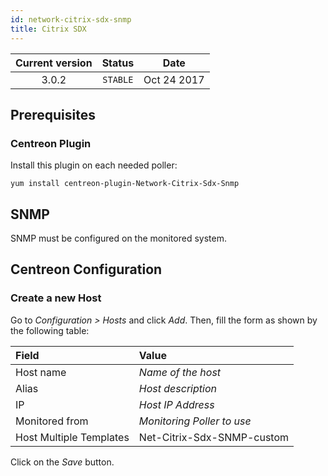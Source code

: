 ```yaml
---
id: network-citrix-sdx-snmp
title: Citrix SDX
---
```


| Current version | Status | Date |
| :-: | :-: | :-: |
| 3.0.2 | `STABLE` | Oct 24 2017 |

## Prerequisites

### Centreon Plugin

Install this plugin on each needed poller:

``` shell
yum install centreon-plugin-Network-Citrix-Sdx-Snmp
```

## SNMP

SNMP must be configured on the monitored system.

## Centreon Configuration

### Create a new Host

Go to *Configuration \> Hosts* and click *Add*. Then, fill the form as shown by the following table:

| Field                                | Value                      |
| :----------------------------------- | :------------------------- |
| Host name                            | *Name of the host*         |
| Alias                                | *Host description*         |
| IP                                   | *Host IP Address*          |
| Monitored from                       | *Monitoring Poller to use* |
| Host Multiple Templates              | Net-Citrix-Sdx-SNMP-custom |

Click on the *Save* button.


